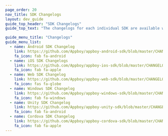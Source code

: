 ```yaml
---
page_order: 20
nav_title: SDK Changelogs
layout: dev_guide
guide_top_header: "SDK Changelogs"
guide_top_text: "The changelogs for each individual SDK are available within their individual Github repositories linked below."

guide_menu_title: "Changelogs"
guide_menu_list:
  - name: Android SDK Changelog
    link: https://github.com/Appboy/appboy-android-sdk/blob/master/CHANGELOG.md
    fa_icon: fab fa-android
  - name: iOS SDK Changelogs
    link: https://github.com/Appboy/appboy-ios-sdk/blob/master/CHANGELOG.md
    fa_icon: fab fa-apple
  - name: Web SDK Changelog
    link: https://github.com/Appboy/appboy-web-sdk/blob/master/CHANGELOG.md
    fa_icon: fas fa-globe
  - name: Windows SDK Changelog
    link: https://github.com/Appboy/appboy-windows-sdk/blob/master/CHANGELOG.md
    fa_icon: fab fa-windows
  - name: Unity SDK Changelog
    link: https://github.com/Appboy/appboy-unity-sdk/blob/master/CHANGELOG.md
    fa_icon: fab fa-android
  - name: Cordova SDK Changelog
    link: https://github.com/Appboy/appboy-cordova-sdk/blob/master/CHANGELOG.md
    fa_icon: fab fa-apple  
---
```

